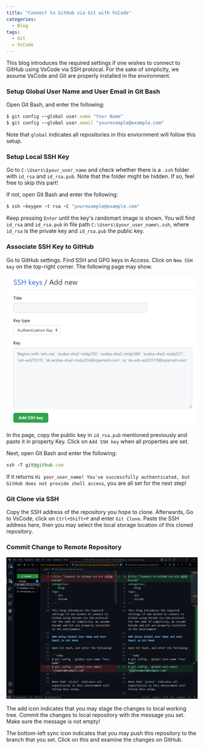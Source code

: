 ```yaml
---
title: "Connect to GitHub via Git with VsCode"
categories:
  - Blog
tags:
  - Git
  - VsCode
---
```


This blog introduces the required settings if one wishes to connect to GitHub using VsCode via SSH protocal. For the sake of simplicity, we assume VsCode and Git are properly installed in the environment.

### Setup Global User Name and User Email in Git Bash

Open Git Bash, and enter the following:

```ruby
$ git config --global user.name "Your Name"
$ git config --global user.email "yourexample@example.com"
```

Note that `global` indicates all repositories in this enviornment will follow this setup.

### Setup Local SSH Key

Go to `C:\Users\$your_user_name` and check whether there is a `.ssh` folder with `id_rsa` and `id_rsa.pub`. Note that the folder might be hidden. If so, feel free to skip this part!

If not, open Git Bash and enter the following:

```ruby
$ ssh -keygen -t rsa -C "yourexample@example.com"
```

Keep pressing `Enter` until the key's randomart image is shown. You will find `id_rsa` and `id_rsa.pub` in file path `C:\Users\$your_user_name\.ssh`, where `id_rsa` is the private key and `id_rsa.pub` the public key.

### Associate SSH Key to GitHub

Go to GitHub settings. Find SSH and GPG keys in Access. Click on `New SSH key` on the top-right corner. The following page may show.

![ssh-key](/assets/images/ssh-key.png)

In ths page, copy the public key in `id_rsa.pub` mentioned previously and paste it in property Key. Click on `Add SSH key` when all properties are set.

Next, open Git Bash and enter the following:

```ruby
ssh -T git@github.com
```

If it returns `Hi your_user_name! You've successfully authenticated, but GitHub does not provide shell access`, you are all set for the next step!

### Git Clone via SSH

Copy the SSH address of the repository you hope to clone. Afterwards, Go to VsCode, click on `Ctrl+Shift+P` and enter `Git Clone`. Paste the SSH address here, then you may select the local storage location of this cloned repository.

### Commit Change to Remote Repository

![commit-change](/assets/images/commit-change.png)

The add icon indicates that you may stage the changes to local working tree. Commit the changes to local repository with the message you set. Make sure the message is not empty! 

The bottom-left sync icon indicates that you may push this repository to the branch that you set. Click on this and examine the changes on GitHub.

